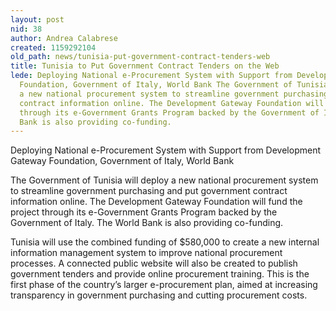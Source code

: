 ```yaml
---
layout: post
nid: 38
author: Andrea Calabrese
created: 1159292104
old_path: news/tunisia-put-government-contract-tenders-web
title: Tunisia to Put Government Contract Tenders on the Web
lede: Deploying National e-Procurement System with Support from Development Gateway
  Foundation, Government of Italy, World Bank The Government of Tunisia will deploy
  a new national procurement system to streamline government purchasing and put government
  contract information online. The Development Gateway Foundation will fund the project
  through its e-Government Grants Program backed by the Government of Italy. The World
  Bank is also providing co-funding.
---
```


Deploying National e-Procurement System with Support from Development Gateway Foundation, Government of Italy, World Bank

The Government of Tunisia will deploy a new national procurement system to streamline government purchasing and put government contract information online. The Development Gateway Foundation will fund the project through its e-Government Grants Program backed by the Government of Italy. The World Bank is also providing co-funding.

Tunisia will use the combined funding of $580,000 to create a new internal information management system to improve national procurement processes. A connected public website will also be created to publish government tenders and provide online procurement training. This is the first phase of the country’s larger e-procurement plan, aimed at increasing transparency in government purchasing and cutting procurement costs.
